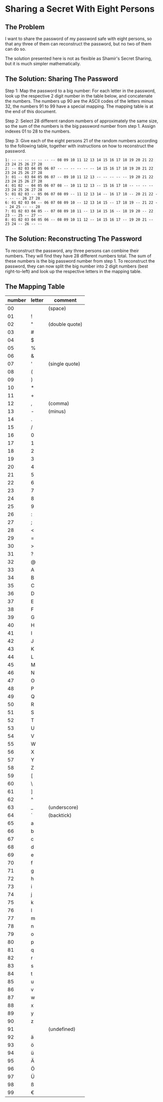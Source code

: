 # Sharing a Secret With Eight Persons

## The Problem

I want to share the password of my password safe with eight persons, so that any three of them can reconstruct the password, but no two of them can do so.

The solution presented here is not as flexible as Shamir's Secret Sharing, but it is much simpler mathematically.

## The Solution: Sharing The Password

Step 1: Map the password to a big number: For each letter in the password, look up the respective 2 digit number in the table below, and concatenate the numbers. The numbers up 90 are the ASCII codes of the letters minus 32, the numbers 91 to 99 have a special mapping. The mapping table is at the end of this document.

Step 2: Select 28 different random numbers of approximately the same size, so the sum of the numbers is the big password number from step 1. Assign indexes 01 to 28 to the numbers.

Step 3: Give each of the eight persons 21 of the random numbers according to the following table, together with instructions on how to reconstruct the password.

```
1: -- -- -- -- -- -- -- 08 09 10 11 12 13 14 15 16 17 18 19 20 21 22 23 24 25 26 27 28
2: -- 02 03 04 05 06 07 -- -- -- -- -- -- 14 15 16 17 18 19 20 21 22 23 24 25 26 27 28
3: 01 -- 03 04 05 06 07 -- 09 10 11 12 13 -- -- -- -- -- 19 20 21 22 23 24 25 26 27 28
4: 01 02 -- 04 05 06 07 08 -- 10 11 12 13 -- 15 16 17 18 -- -- -- -- 23 24 25 26 27 28
5: 01 02 03 -- 05 06 07 08 09 -- 11 12 13 14 -- 16 17 18 -- 20 21 22 -- -- -- 26 27 28
6: 01 02 03 04 -- 06 07 08 09 10 -- 12 13 14 15 -- 17 18 19 -- 21 22 -- 24 25 -- -- 28
7: 01 02 03 04 05 -- 07 08 09 10 11 -- 13 14 15 16 -- 18 19 20 -- 22 23 -- 25 -- 27 --
8: 01 02 03 04 05 06 -- 08 09 10 11 12 -- 14 15 16 17 -- 19 20 21 -- 23 24 -- 26 -- --
```

## The Solution: Reconstructing The Password

To reconstruct the password, any three persons can combine their numbers. They will find they have 28 different numbers total. The sum of these numbers is the big password number from step 1. To reconstruct the password, they can now split the big number into 2 digit numbers (best right-to-left) and look up the respective letters in the mapping table.

## The Mapping Table

| number | letter | comment |
| --- | --- | --- |
| 00 |   | (space) |
| 01 | ! | |
| 02 | " | (double quote) |
| 03 | # | |
| 04 | $ | |
| 05 | % | |
| 06 | & | |
| 07 | ' | (single quote) |
| 08 | ( | |
| 09 | ) | |
| 10 | * | |
| 11 | + | |
| 12 | , | (comma) |
| 13 | - | (minus) |
| 14 | . | |
| 15 | / | |
| 16 | 0 | |
| 17 | 1 | |
| 18 | 2 | |
| 19 | 3 | |
| 20 | 4 | |
| 21 | 5 | |
| 22 | 6 | |
| 23 | 7 | |
| 24 | 8 | |
| 25 | 9 | |
| 26 | : | |
| 27 | ; | |
| 28 | < | |
| 29 | = | |
| 30 | > | |
| 31 | ? | |
| 32 | @ | |
| 33 | A | |
| 34 | B | |
| 35 | C | |
| 36 | D | |
| 37 | E | |
| 38 | F | |
| 39 | G | |
| 40 | H | |
| 41 | I | |
| 42 | J | |
| 43 | K | |
| 44 | L | |
| 45 | M | |
| 46 | N | |
| 47 | O | |
| 48 | P | |
| 49 | Q | |
| 50 | R | |
| 51 | S | |
| 52 | T | |
| 53 | U | |
| 54 | V | |
| 55 | W | |
| 56 | X | |
| 57 | Y | |
| 58 | Z | |
| 59 | [ | |
| 60 | \ | |
| 61 | ] | |
| 62 | ^ | |
| 63 | _ | (underscore) |
| 64 | ` | (backtick) |
| 65 | a | |
| 66 | b | |
| 67 | c | |
| 68 | d | |
| 69 | e | |
| 70 | f | |
| 71 | g | |
| 72 | h | |
| 73 | i | |
| 74 | j | |
| 75 | k | |
| 76 | l | |
| 77 | m | |
| 78 | n | |
| 79 | o | |
| 80 | p | |
| 81 | q | |
| 82 | r | |
| 83 | s | |
| 84 | t | |
| 85 | u | |
| 86 | v | |
| 87 | w | |
| 88 | x | |
| 89 | y | |
| 90 | z | |
| 91 |  | (undefined) |
| 92 | ä | |
| 93 | ö | |
| 94 | ü | |
| 95 | Ä | |
| 96 | Ö | |
| 97 | Ü | |
| 98 | ß | |
| 99 | € | |





